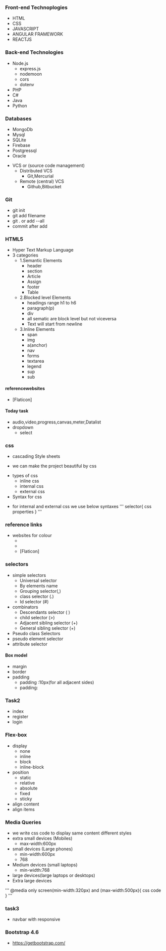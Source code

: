 ### Front-end Technoplogies

- HTML
- CSS
- JAVASCRIPT
- ANGULAR FRAMEWORK
- REACTJS

### Back-end Technologies

- Node.js
     - express.js
     - nodemoon
     - cors
     - dotenv
- PHP
- C#
- Java
- Python

### Databases

- MongoDb
- Mysql
- SQLite
- Firebase
- Postgressql
- Oracle

+ VCS or (source code management)
    - Distributed VCS
         - Git,Mercurial
    - Remote (central) VCS
         - Github,Bitbucket 
### Git
- git init
- git add filename
- git . or add --all
- commit after add
### HTML5
- Hyper Text Markup Language 
- 3 categories
   - 1.Semantic Elements
     - header
     - section
     - Article
     - Assign
     - footer
     - Table
   - 2.Blocked level Elements
     - headings range h1 to h6
     - paragraph(p)
     - div
     - all sematic are block level but not viceversa
     - Text will start from newline 
   - 3.Inline Elements
     - span
     - img
     - a(anchor)
     - nav
     - forms
     - textarea
     - legend
     - sup
     - sub
#### referencewebsites
- [Flaticon]
#### Today task
- audio,video,progress,canvas,meter,Datalist
 - dropdown
   - select
### css
+ cascading Style sheets
- we can make the project beautiful by css
+ types of css
  - inline css
  - internal css
  - external css
+ Syntax for css
- for internal and external css we use below syntaxes
'''
selector{
  css properties
}
'''
### reference links
+ websites for colour
  - [color contrast]:https://webaim.org/resources/contrastchecker/
  - [color codes]:https://htmlcolorcodes.com/
  - [Flaticon]
### selectors
+ simple selectors
  - Universal selector
  - By elements  name
  - Grouping selector(,)
  - class selector (.)
  - Id selector (#)
+ combinators
   + Descendants selector ( )
   + child selector (>)
   + Adjacent sibling selector (+)
   + General sibling selector (+)
+ Pseudo class Selectors
+ pseudo element selector
+ attribute selector

#### Box model
+ margin
+ border
+ padding
  - padding :10px(for all adjacent sides)
  - padding:
### Task2
- index
- register
- login
### Flex-box
+ display
  - none
  - inline
  - block
  - inline-block
+ position
  - static
  - relative
  - absolute
  - fixed
  - sticky
+ align content
+ align items
### Media Queries

- we write css code to display same content         different styles
- extra small devices (Mobiles)
   - max-width:600px
- small devices (Large phones)
   - min-width:600px
   - 768
- Medium devices (small laptops)
   - min-width:768
- large devices(large laptops or desktops)
- Extra large devices


'''
@media only screen(min-width:320px) and (max-width:500px){
  css code
}
'''
### task3
- navbar with responsive
### Bootstrap 4.6
- https://getbootstrap.com/